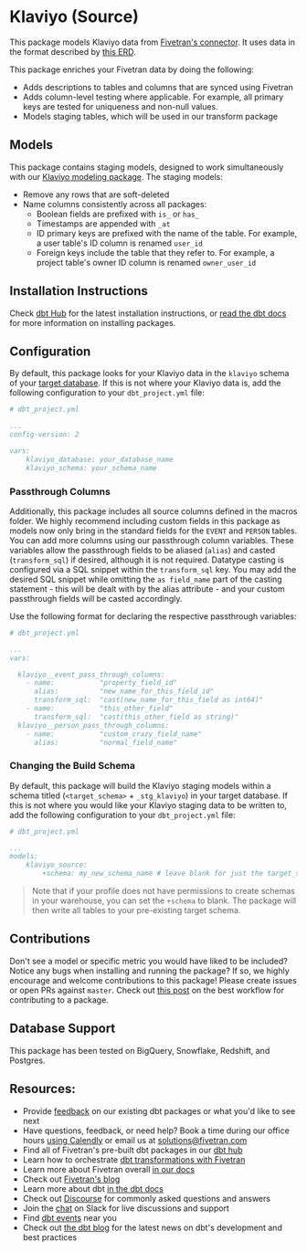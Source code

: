# Klaviyo (Source)

This package models Klaviyo data from [Fivetran's connector](https://fivetran.com/docs/applications/klaviyo). It uses data in the format described by [this ERD](https://fivetran.com/docs/applications/klaviyo#schemainformation).

This package enriches your Fivetran data by doing the following:
* Adds descriptions to tables and columns that are synced using Fivetran
* Adds column-level testing where applicable. For example, all primary keys are tested for uniqueness and non-null values.
* Models staging tables, which will be used in our transform package

## Models

This package contains staging models, designed to work simultaneously with our [Klaviyo modeling package](https://github.com/fivetran/dbt_klaviyo). The staging models:
* Remove any rows that are soft-deleted
* Name columns consistently across all packages:
    * Boolean fields are prefixed with `is_` or `has_`
    * Timestamps are appended with `_at`
    * ID primary keys are prefixed with the name of the table.  For example, a user table's ID column is renamed `user_id`
    * Foreign keys include the table that they refer to. For example, a project table's owner ID column is renamed `owner_user_id`

## Installation Instructions
Check [dbt Hub](https://hub.getdbt.com/) for the latest installation instructions, or [read the dbt docs](https://docs.getdbt.com/docs/package-management) for more information on installing packages.

## Configuration

By default, this package looks for your Klaviyo data in the `klaviyo` schema of your [target database](https://docs.getdbt.com/docs/running-a-dbt-project/using-the-command-line-interface/configure-your-profile). If this is not where your Klaviyo data is, add the following configuration to your `dbt_project.yml` file:

```yml
# dbt_project.yml

...
config-version: 2

vars:
    klaviyo_database: your_database_name
    klaviyo_schema: your_schema_name 
```

### Passthrough Columns

Additionally, this package includes all source columns defined in the macros folder. We highly recommend including custom fields in this package as models now only bring in the standard fields for the `EVENT` and `PERSON` tables. You can add more columns using our passthrough column variables. These variables allow the passthrough fields to be aliased (`alias`) and casted (`transform_sql`) if desired, although it is not required. Datatype casting is configured via a SQL snippet within the `transform_sql` key. You may add the desired SQL snippet while omitting the `as field_name` part of the casting statement - this will be dealt with by the alias attribute - and your custom passthrough fields will be casted accordingly.

Use the following format for declaring the respective passthrough variables:

```yml
# dbt_project.yml

...
vars:

  klaviyo__event_pass_through_columns:
    - name:           "property_field_id"
      alias:          "new_name_for_this_field_id"
      transform_sql:  "cast(new_name_for_this_field as int64)"
    - name:           "this_other_field"
      transform_sql:  "cast(this_other_field as string)"
  klaviyo__person_pass_through_columns:
    - name:           "custom_crazy_field_name"
      alias:          "normal_field_name"
```

### Changing the Build Schema

By default, this package will build the Klaviyo staging models within a schema titled (`<target_schema>` + `_stg_klaviyo`) in your target database. If this is not where you would like your Klaviyo staging data to be written to, add the following configuration to your `dbt_project.yml` file:

```yml
# dbt_project.yml

...
models:
    klaviyo_source:
        +schema: my_new_schema_name # leave blank for just the target_schema
```

> Note that if your profile does not have permissions to create schemas in your warehouse, you can set the `+schema` to blank. The package will then write all tables to your pre-existing target schema.

## Contributions

Don't see a model or specific metric you would have liked to be included? Notice any bugs when installing 
and running the package? If so, we highly encourage and welcome contributions to this package! 
Please create issues or open PRs against `master`. Check out [this post](https://discourse.getdbt.com/t/contributing-to-a-dbt-package/657) on the best workflow for contributing to a package.

## Database Support
This package has been tested on BigQuery, Snowflake, Redshift, and Postgres.

## Resources:
- Provide [feedback](https://www.surveymonkey.com/r/DQ7K7WW) on our existing dbt packages or what you'd like to see next
- Have questions, feedback, or need help? Book a time during our office hours [using Calendly](https://calendly.com/fivetran-solutions-team/fivetran-solutions-team-office-hours) or email us at solutions@fivetran.com
- Find all of Fivetran's pre-built dbt packages in our [dbt hub](https://hub.getdbt.com/fivetran/)
- Learn how to orchestrate [dbt transformations with Fivetran](https://fivetran.com/docs/transformations/dbt)
- Learn more about Fivetran overall [in our docs](https://fivetran.com/docs)
- Check out [Fivetran's blog](https://fivetran.com/blog)
- Learn more about dbt [in the dbt docs](https://docs.getdbt.com/docs/introduction)
- Check out [Discourse](https://discourse.getdbt.com/) for commonly asked questions and answers
- Join the [chat](http://slack.getdbt.com/) on Slack for live discussions and support
- Find [dbt events](https://events.getdbt.com) near you
- Check out [the dbt blog](https://blog.getdbt.com/) for the latest news on dbt's development and best practices
